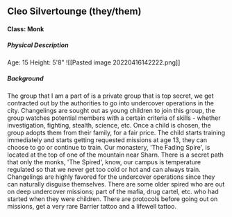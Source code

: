 ## Cleo Silvertounge (they/them)
#### Class: Monk

##### Physical Description
Age: 15
Height: 5'8"
![[Pasted image 20220416142222.png]]

##### Background
The group that I am a part of is a private group that is top secret, we get contracted out by the authorities to go into undercover operations in the city. Changelings are sought out as young children to join this group, the group watches potential members with a certain criteria of skills - whether investigation, fighting, stealth, science, etc. Once a child is chosen, the group adopts them from their family, for a fair price. The child starts training immediately and starts getting requested missions at age 13, they can choose to go or continue to train. Our monastery, 'The Fading Spire', is located at the top of one of the mountain near Sharn. There is a secret path that only the monks, 'The Spired', know, our campus is temperature regulated so that we never get too cold or hot and can always train. Changelings are highly favored for the undercover operations since they can naturally disguise themselves. There are some older spired who are out on deep undercover missions; part of the mafia, drug cartel, etc. who had started when they were children. There are protocols before going out on missions, get a very rare Barrier tattoo and a lifewell tattoo.